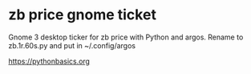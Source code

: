 # zb price gnome ticket 

Gnome 3 desktop ticker for zb price with Python and argos. Rename to zb.1r.60s.py and put in ~/.config/argos

https://pythonbasics.org
